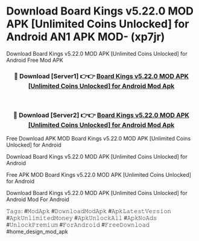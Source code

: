 # Download Board Kings v5.22.0 MOD APK [Unlimited Coins Unlocked] for Android AN1 APK MOD- (xp7jr)
Download Board Kings v5.22.0 MOD APK [Unlimited Coins Unlocked] for Android Free Mod APK

<div align="center">
<h3>🔴 Download [Server1] 👉👉 <a href="https://apk-comot.site?title=Board_Kings_v5.22.0_MOD_APK_[Unlimited_Coins_Unlocked]_for_Android">Board Kings v5.22.0 MOD APK [Unlimited Coins Unlocked] for Android Mod Apk</a></h3><br>

<h3>🔴 Download [Server2] 👉👉 <a href="https://apk-comot.site?title=Board_Kings_v5.22.0_MOD_APK_[Unlimited_Coins_Unlocked]_for_Android">Board Kings v5.22.0 MOD APK [Unlimited Coins Unlocked] for Android Mod Apk</a></h3>
</div>


Free Download APK MOD Board Kings v5.22.0 MOD APK [Unlimited Coins Unlocked] for Android

Download Board Kings v5.22.0 MOD APK [Unlimited Coins Unlocked] for Android 

Free APK MOD Board Kings v5.22.0 MOD APK [Unlimited Coins Unlocked] for Android 

Download Board Kings v5.22.0 MOD APK [Unlimited Coins Unlocked] for Android Mod For Android

𝚃𝚊𝚐𝚜: #𝙼𝚘𝚍𝙰𝚙𝚔 #𝙳𝚘𝚠𝚗𝚕𝚘𝚊𝚍𝙼𝚘𝚍𝙰𝚙𝚔 #𝙰𝚙𝚔𝙻𝚊𝚝𝚎𝚜𝚝𝚅𝚎𝚛𝚜𝚒𝚘𝚗 #𝙰𝚙𝚔𝚄𝚗𝚕𝚒𝚖𝚒𝚝𝚎𝚍𝙼𝚘𝚗𝚎𝚢 #𝙰𝚙𝚔𝚄𝚗𝚕𝚘𝚌𝚔𝙰𝚕𝚕 #𝙰𝚙𝚔𝙽𝚘𝙰𝚍𝚜 #𝚄𝚗𝚕𝚘𝚌𝚔𝙿𝚛𝚎𝚖𝚒𝚞𝚖 #𝙵𝚘𝚛𝙰𝚗𝚍𝚛𝚘𝚒𝚍 #𝙵𝚛𝚎𝚎𝙳𝚘𝚠𝚗𝚕𝚘𝚊𝚍 #home_design_mod_apk